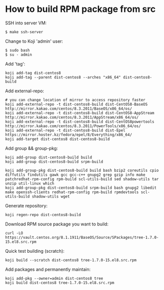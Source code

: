 # How to build RPM package from src

SSH into server VM:
```shell
$ make ssh-server
```

Change to Koji 'admin' user:
```shell
$ sudo bash
$ su - admin
```

Add 'tag':
```shell
koji add-tag dist-centos8
koji add-tag --parent dist-centos8 --arches "x86_64" dist-centos8-build
```

Add external-repo:
```shell
# you can change location of mirror to access repository faster
koji add-external-repo -t dist-centos8-build dist-CentOS8-BaseOS http://mirror.kakao.com/centos/8.3.2011/BaseOS/x86_64/os/
koji add-external-repo -t dist-centos8-build dist-CentOS8-AppStream http://mirror.kakao.com/centos/8.3.2011/AppStream/x86_64/os/
koji add-external-repo -t dist-centos8-build dist-CentOS8powertools http://mirror.kakao.com/centos/8.3.2011/PowerTools/x86_64/os/
koji add-external-repo -t dist-centos8-build dist-Epel https://mirror.hoster.kz/fedora/epel/8/Everything/x86_64/
koji add-target dist-centos8 dist-centos8-build
```

Add group && group-pkg:
```shell
koji add-group dist-centos8-build build
koji add-group dist-centos8-build srpm-build

koji add-group-pkg dist-centos8-build build bash bzip2 coreutils cpio diffutils findutils gawk gcc gcc-c++ gnupg2 grep gzip info make patchredhat-rpm-config rpm-build scl-utils-build sed shadow-utils tar unzip util-linux which
koji add-group-pkg dist-centos8-build srpm-build bash gnupg2 libedit make openssh-clients redhat-rpm-config rpm-build rpmdevtools scl-utils-build shadow-utils wget
```

Generate repository:
```shell
koji regen-repo dist-centos8-build
```
Download RPM source package you want to build:
```shell
curl -LO https://vault.centos.org/8.1.1911/BaseOS/Source/SPackages/tree-1.7.0-15.el8.src.rpm
```

Quick test building (scratch):
```shell
koji build --scratch dist-centos8 tree-1.7.0-15.el8.src.rpm
```

Add packages and permanently maintain:
```shell
koji add-pkg --owner=admin dist-centos8 tree
koji build dist-centos8 tree-1.7.0-15.el8.src.rpm
```

